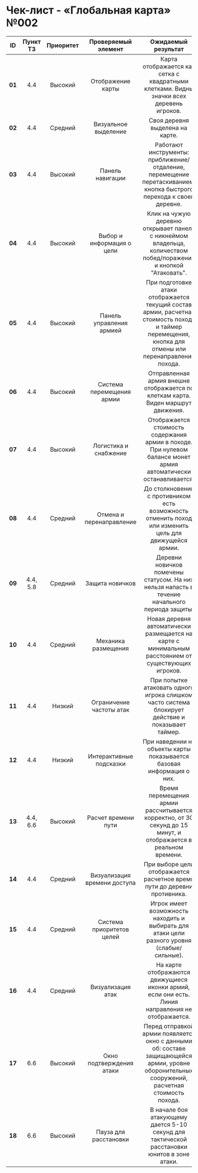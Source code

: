 # Чек-лист - «Глобальная карта» №002

| **ID** | **Пункт ТЗ** | **Приоритет** | **Проверяемый элемент** | **Ожидаемый результат** | **Статус** | **Примечания** |
| :-: | :-: | :-: | :-: | :-: | :-: | :-: |
| **01** | 4.4 | Высокий | Отображение карты | Карта отображается как сетка с квадратными клетками. Видны значки всех деревень игроков. | | |
| **02** | 4.4 | Средний | Визуальное выделение | Своя деревня выделена на карте. | | |
| **03** | 4.4 | Высокий | Панель навигации | Работают инструменты: приближение/отдаление, перемещение перетаскиванием, кнопка быстрого перехода к своей деревне. | | |
| **04** | 4.4 | Высокий | Выбор и информация о цели | Клик на чужую деревню открывает панель с никнеймом владельца, количеством побед/поражений и кнопкой "Атаковать". | | |
| **05** | 4.4 | Высокий | Панель управления армией | При подготовке атаки отображается текущий состав армии, расчетная стоимость похода и таймер перемещения, кнопка для отмены или перенаправления похода. | | |
| **06** | 4.4 | Высокий | Система перемещения армии | Отправленная армия внешне отображается по клеткам карта. Виден маршрут движения. | | |
| **07** | 4.4 | Высокий | Логистика и снабжение | Отображается стоимость содержания армии в походе. При нулевом балансе монет армия автоматически останавливается. | | |
| **08** | 4.4 | Средний | Отмена и перенаправление | До столкновения с противником есть возможность отменить поход или изменить цель для движущейся армии. | | |
| **09** | 4.4, 5.8 | Средний | Защита новичков | Деревни новичков помечены статусом. На них нельзя напасть в течение начального периода защиты. | | |
| **10** | 4.4 | Средний | Механика размещения | Новая деревня автоматически размещается на карте с минимальным расстоянием от существующих игроков. | | |
| **11** | 4.4 | Низкий | Ограничение частоты атак | При попытке атаковать одного игрока слишком часто система блокирует действие и показывает таймер. | | |
| **12** | 4.4 | Низкий | Интерактивные подсказки | При наведении на объекты карты показывается базовая информация о них. | | |
| **13** | 4.4, 6.6 | Высокий | Расчет времени пути | Время перемещения армии рассчитывается корректно, от 30 секунд до 15 минут, и отображается в реальном времени. | | |
| **14** | 4.4 | Средний | Визуализация времени доступа | При выборе цели отображается расчетное время пути до деревни противника. | | |
| **15** | 4.4 | Средний | Система приоритетов целей | Игрок имеет возможность находить и выбирать для атаки цели разного уровня (слабые/сильные). | | |
| **16** | 4.4 | Средний | Визуализация атак | На карте отображаются движущиеся иконки армий, если они есть. Линия направления не отображается. | | |
| **17** | 6.6 | Высокий | Окно подтверждения атаки | Перед отправкой армии появляется окно с данными об: составе защищающейся армии, уровне оборонительных сооружений, расчетная стоимость похода. | | |
| **18** | 6.6 | Высокий | Пауза для расстановки | В начале боя атакующему дается 5-10 секунд для тактической расстановки юнитов в зоне атаки. | | |
